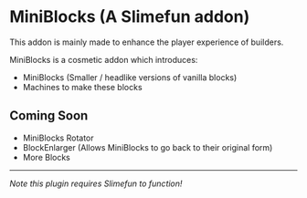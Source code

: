 # MiniBlocks (A Slimefun addon)

This addon is mainly made to enhance the player experience of builders.

MiniBlocks is a cosmetic addon which introduces:

* MiniBlocks (Smaller / headlike versions of vanilla blocks)
* Machines to make these blocks


## Coming Soon

* MiniBlocks Rotator
* BlockEnlarger (Allows MiniBlocks to go back to their original form)
* More Blocks



***

*Note this plugin requires Slimefun to function!*
